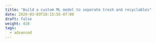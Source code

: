 ```yaml
---
title: "Build a custom ML model to separate trash and recyclables"
date: 2020-03-03T10:15:55-07:00
draft: false
weight: 410
tags:
  - advanced
---
```

